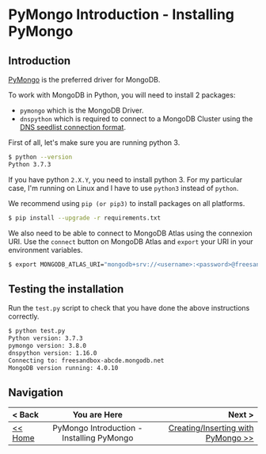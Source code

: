 # PyMongo Introduction - Installing PyMongo

## Introduction

[PyMongo](http://pypi.python.org/pypi/pymongo/) is the preferred driver for MongoDB.

To work with MongoDB in Python, you will need to install 2 packages:

- `pymongo` which is the MongoDB Driver.
- `dnspython` which is required to connect to a MongoDB Cluster using the [DNS seedlist connection format](https://docs.mongodb.com/manual/reference/connection-string/#dns-seedlist-connection-format). 

First of all, let's make sure you are running python 3.

```sh
$ python --version 
Python 3.7.3
```

If you have python `2.X.Y`, you need to install python 3. For my particular case, I'm running on Linux and I have to use `python3` instead of `python`.

We recommend using `pip (or pip3)` to install packages on all platforms.

```sh
$ pip install --upgrade -r requirements.txt
```

We also need to be able to connect to MongoDB Atlas using the connexion URI. Use the `connect` button on MongoDB Atlas and `export` your URI in your environment variables.

```sh
$ export MONGODB_ATLAS_URI="mongodb+srv://<username>:<password>@freesandbox-abcde.mongodb.net/test?retryWrites=true&w=majority"
```

## Testing the installation

Run the `test.py` script to check that you have done the above instructions correctly.

```sh
$ python test.py
Python version: 3.7.3
pymongo version: 3.8.0
dnspython version: 1.16.0
Connecting to: freesandbox-abcde.mongodb.net
MongoDB version running: 4.0.10
```

## Navigation

| < Back | You are Here | Next > |
| :--- | :---: | ---: |
| [<< Home](workshop) | PyMongo Introduction - Installing PyMongo | [Creating/Inserting with PyMongo >>](../02-CRUD) |
